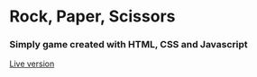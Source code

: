 # Rock, Paper, Scissors 
### Simply game created with HTML, CSS and Javascript	

<a href="https://cymmgithub.github.io/rock-paper-scissors/">Live version</a>


